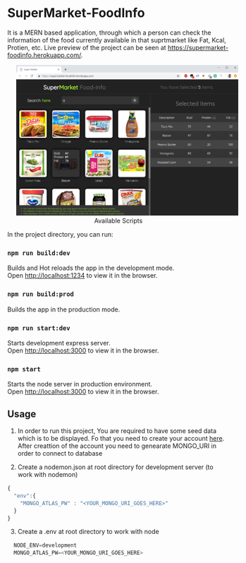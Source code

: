 # SuperMarket-FoodInfo
It is a MERN based application, through which a person can check the information of the food currently available in that suprtmarket like Fat, Kcal, Protien, etc. Live preview of the project can be seen at https://supermarket-foodinfo.herokuapp.com/.

<p align="center">
  <img src="https://github.com/AwesomeChap/supermarket/blob/master/public/images/demo.png" width="800" hspace="20">
</png

## Available Scripts

In the project directory, you can run:

### `npm run build:dev`

Builds and Hot reloads the app in the development mode.<br>
Open [http://localhost:1234](http://localhost:1234) to view it in the browser.

### `npm run build:prod`

Builds the app in the production mode.<br>

### `npm run start:dev`

Starts development express server.<br>
Open [http://localhost:3000](http://localhost:3000) to view it in the browser.

### `npm start`

Starts the node server in production environment.<br>
Open [http://localhost:3000](http://localhost:3000) to view it in the browser.

## Usage

1. In order to run this project, You are required to have some seed data which is to be displayed. Fo that you need to create your account [here](https://www.mongodb.com/cloud/atlas). After creattion of the account you need to genearate MONGO_URI in order to connect to database

2. Create a nodemon.json at root directory for development server (to work with nodemon)

```javascript
{
  "env":{
    "MONGO_ATLAS_PW" : "<YOUR_MONGO_URI_GOES_HERE>"
  }
}
```

3. Create a .env at root directory to work with node

```javascript
  NODE_ENV=development
  MONGO_ATLAS_PW=<YOUR_MONGO_URI_GOES_HERE>
```
